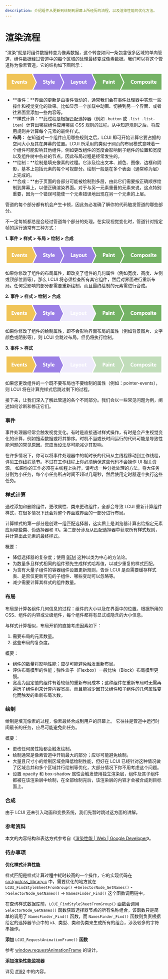 ```yaml
---
description: 介绍组件从更新到绘制到屏幕上所经历的流程，以及渲染性能的优化方法。
---
```


# 渲染流程

“渲染”就是将组件数据转变为像素数据，这个转变如同一条包含很多区域的单向管道，组件数据经过管道中的每个区域的处理最终变成像素数据。我们可以将这个管道称为像素管道，它的结构如下图所示：

![&#x50CF;&#x7D20;&#x7BA1;&#x9053;&#x7684;&#x5404;&#x4E2A;&#x533A;&#x57DF;](../.gitbook/assets/pixel-pipe-1.png)

* **事件：**界面的更新是由事件驱动的，通常我们会在事件处理器中实现一些操作和视觉变化的效果。比如显示一个加载中动画、切换到另一个界面、或者往界面里添加一些内容等。
* **样式计算：**此过程是根据匹配选择器（例如 `.button` 或 `.list .list-item`）计算出哪些组件应用哪些 CSS 规则的过程。从中知道规则之后，将应用规则并计算每个元素的最终样式。
* **布局：** 在知道对一个组件应用哪些规则之后，LCUI 即可开始计算它要占据的空间大小及其在屏幕的位置。LCUI 所采用的类似于网页的布局模式意味着一个组件可能影响其他组件，例如更改组件的宽度会影响到子组件的位置和宽度以及组件树中各处的节点，因此布局过程是经常发生的。
* **绘制：**绘制是填充像素的过程。它涉及绘出文本、颜色、图像、边框和阴影，基本上包括元素的每个可视部分。绘制一般是在多个表面（通常称为层）上完成的。
* **合成：**由于页面的各部分可能被绘制到多层，由此它们需要按正确顺序绘制到屏幕上，以便正确渲染界面。对于与另一元素重叠的元素来说，这点特别重要，因为一个错误可能使一个元素错误地出现在另一个元素的上层。

管道的每个部分都有机会产生卡顿，因此务必准确了解你的代码触发管道的哪些部分。

不一定每帧都总是会经过管道每个部分的处理。在实现视觉变化时，管道针对指定帧的运行通常有三种方式：

**1. 事件 &gt; 样式 &gt; 布局 &gt; 绘制 &gt; 合成**

![](../.gitbook/assets/pixel-pipe-1.png)

如果你修改了组件的布局属性，即改变了组件的几何属性（例如宽度、高度、左侧或顶部位置等），那么 LCUI 将必须检查所有其它组件，然后对界面进行重新布局。任何受影响的部分都需要重新绘制，而且最终绘制的元素需进行合成。

**2. 事件 &gt; 样式 &gt; 绘制 &gt; 合成**

![](../.gitbook/assets/pixel-pipe-2.png)

如果你修改了组件的绘制属性，即不会影响界面布局的属性（例如背景图片、文字颜色或阴影等），则 LCUI 会跳过布局，但仍将执行绘制。

**3. 事件 &gt; 样式**

![](../.gitbook/assets/pixel-pipe-3.png)

如果您更改组件的一个既不要布局也不要绘制的属性（例如：pointer-events），则 LCUI 将在计算完样式后跳过剩下的过程。

接下来，让我们深入了解此管道的各个不同部分。我们会以一些常见问题为例，阐述如何诊断和修正它们。

### 事件

事件处理器经常会触发视觉变化。有时是直接通过样式操作，有时是会产生视觉变化的计算，例如搜索数据或将其排序。时机不当或长时间运行的代码可能是导致性能问题的常见原因。您应当设法尽可能减少其影响。

在许多情况下，你可以将事件处理器中的耗时长的代码从主线程移动到工作线程，详见[工作线程](../app/worker.md)章节。不过在工作线程上你必须确保这些代码不会操作 UI 相关资源， 如果你的工作必须在主线程上执行，请考虑一种分批处理的方法，将大任务分割为小任务，每个小任务所占时间不超过几毫秒，然后使用定时器逐个执行这些任务。

### 样式计算

通过添加和删除组件，更改属性、类来更改组件，全都会导致 LCUI 重新计算组件样式，在很多情况下还会对整个界面或界面的一部分进行布局。

计算样式的第一部分是创建一组匹配选择器，这实质上是浏览器计算出给指定元素应用哪些类、伪选择器和 ID。第二部分涉及从匹配选择器中获取所有样式规则，并计算出此元素的最终样式。

概要：

* 降低选择器的复杂度；使用 [BEM](http://getbem.com/introduction/) 这种以类为中心的方法论。
* 为数量多且样式相同的组件预先生成样式哈希值，以减少重复的样式匹配。
* 为含有大量子组件的容器组件设置更新规则，告诉 LCUI 是否需要缓存样式表、是否仅更新可见的子组件、哪些变动可以忽略等。
* 减少需要计算其样式的组件数量。

### 布局

布局是计算各组件几何信息的过程：组件的大小以及在界面中的位置。根据所用的 CSS、组件的内容或父级组件，每个组件都将有显式或隐含的大小信息。

与样式计算相似，布局开销的直接考虑因素如下：

1. 需要布局的元素数量。
2. 这些布局的复杂度。

概要：

* 组件的数量将影响性能；应尽可能避免触发重新布局。
* 评估布局模型的性能；弹性盒子（Flexbox）一般比块（Block）布局模型更慢。
* 宽高为固定值的组件有着较低的重新布局成本；这种组件在重新布局时无需再遍历子组件树来计算内容宽高，而且能减少因其父组件和子组件的几何属性变化而触发的重新布局次数。

### 绘制

绘制是填充像素的过程，像素最终合成到用户的屏幕上。 它往往是管道中运行时间最长的任务，应尽可能避免此任务。

概要：

* 更改任何属性始都会触发绘制。
* 绘制通常是像素管道中开销最大的部分；应尽可能避免绘制。
* 大量且尺寸小的绘制区域会降低绘制性能，但好在 LCUI 已经针对这种情况做了区域合并和多个区域并行绘制等优化，大部分情况下你不用考虑这个问题。
* 设置 opacity 和 box-shadow 属性会触发使用独立渲染层，组件及其子组件都被在该渲染层中绘制，在全部绘制完后，该渲染层的内容才会被合成到目标面上。

### 合成

由于 LCUI 还未引入动画和变换系统，我们先暂时跳过这方面的讲解。

### 参考资料

本文的内容结构和表达方式参考自《[渲染性能 \| Web \| Google Developer](https://developers.google.cn/web/fundamentals/performance/rendering)》。

### 待办事项

**优化样式计算性能**

样式匹配是样式计算过程中耗时较高的一个操作，它的实现代码在 [src/gui/css\_library.c](https://github.com/lc-soft/LCUI/blob/345031d74ca65225ec3623e0c92d448f54f5052b/src/gui/css_library.c#L1383-L1423) 中，需要优化的地方就在 `LCUI_FindStyleSheetFromGroup()`  -&gt;`SelectorNode_GetNames()` -&gt;`SelectorNode_GetNames()`  -&gt; `NamesFinder_Find()` 这个函数调用链中。

在查询样式数据库前，`LCUI_FindStyleSheetFromGroup()` 函数会调用 `SelectorNode_GetNames()` 函数获取选择器节点的所有名称组合，该函数只是简单的调用了 `NamesFinder_Find()` 函数，而 `NamesFinder_Find()` 函数则负责根据给定的选择器节点中的 id、类型、类和伪类来生成所有的组合，涉及较多的字符串操作。

**添加** `LCUI_RequestAnimationFrame()` **函数**

参考 [window.requestAnimationFrame](https://developer.mozilla.org/zh-CN/docs/Web/API/Window/requestAnimationFrame) 的设计。

**添加渲染性能监视器**

详见 [\#192](https://github.com/lc-soft/LCUI/issues/192) 中的内容。



